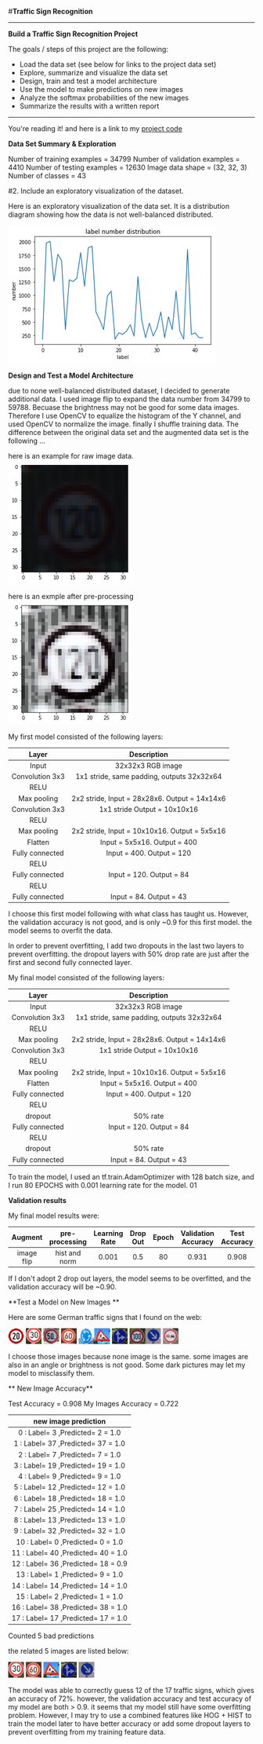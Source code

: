 #**Traffic Sign Recognition** 

---

**Build a Traffic Sign Recognition Project**

The goals / steps of this project are the following:
* Load the data set (see below for links to the project data set)
* Explore, summarize and visualize the data set
* Design, train and test a model architecture
* Use the model to make predictions on new images
* Analyze the softmax probabilities of the new images
* Summarize the results with a written report


[//]: # (Image References)

[image1]: ./examples/data_visualize.png "data visualize"
[image2]: ./examples/raw.png "raw image"
[image3]: ./examples/pre-processimg.png "pre-processing"
[image4]: ./traffic-signs-data/private/0-1.jpg "Traffic Sign 1"
[image5]: ./traffic-signs-data/private/1-1.jpg "Traffic Sign 2"
[image6]: ./traffic-signs-data/private/2-1.jpg "Traffic Sign 3"
[image7]: ./traffic-signs-data/private/3-1.jpg "Traffic Sign 4"
[image8]: ./traffic-signs-data/private/40-1.jpg "Traffic Sign 5"
[image9]: ./traffic-signs-data/private/25-1.jpg "Traffic Sign 6"
[image10]: ./traffic-signs-data/private/36-1.jpg "Traffic Sign 7"
[image11]: ./traffic-signs-data/private/7-1.jpg "Traffic Sign 8"
[image12]: ./traffic-signs-data/private/38-1.jpg "Traffic Sign 9"
[image13]: ./traffic-signs-data/private/9-1.jpg "Traffic Sign 10"

---


You're reading it! and here is a link to my [project code](https://github.com/louietsai/CarND-Traffic-Sign-Classifier-Project/blob/master/Traffic_Sign_Classifier.ipynb)

**Data Set Summary & Exploration**


Number of training examples = 34799
Number of validation examples = 4410
Number of testing examples = 12630
Image data shape = (32, 32, 3)
Number of classes = 43

#2. Include an exploratory visualization of the dataset.

Here is an exploratory visualization of the data set. It is a distribution diagram showing how the data is not well-balanced distributed.

![alt text][image1]

**Design and Test a Model Architecture**

due to none well-balanced distributed dataset, I decided to generate additional data.
I used image flip to expand the data number from 34799 to 59788.
Becuase the brightness may not be good for some data images.
Therefore I use OpenCV to equalize the histogram of the Y channel, and used OpenCV to normalize the image.
finally I shuffle training data.
The difference between the original data set and the augmented data set is the following ... 

here is an example for raw image data.
![alt text][image2]

here is an exmple after pre-processing
![alt text][image3]

My first model consisted of the following layers:

| Layer         		|     Description	        					| 
|:---------------------:|:---------------------------------------------:| 
| Input         		| 32x32x3 RGB image   							| 
| Convolution 3x3     	| 1x1 stride, same padding, outputs 32x32x64 	|
| RELU					|												|
| Max pooling	      	| 2x2 stride,  Input = 28x28x6. Output = 14x14x6	|
| Convolution 3x3	    | 1x1 stride Output = 10x10x16									|
| RELU					|												|
| Max pooling	      	| 2x2 stride, Input = 10x10x16. Output = 5x5x16 |
| Flatten |  Input = 5x5x16. Output = 400
| Fully connected		| Input = 400. Output = 120       									|
| RELU					|												|
| Fully connected		| Input = 120. Output = 84 |
| RELU					|												|
| Fully connected		| Input = 84. Output = 43 |

I choose this first model following with what class has taught us.
However, the validation accuracy is not good, and is only ~0.9 for this first model.
the model seems to overfit the data.

In order to prevent overfitting, I add two dropouts in the last two layers to prevent overfitting.
the dropout layers with 50% drop rate are just after the first and second fully connected layer. 

My final model consisted of the following layers:

| Layer         		|     Description	        					| 
|:---------------------:|:---------------------------------------------:| 
| Input         		| 32x32x3 RGB image   							| 
| Convolution 3x3     	| 1x1 stride, same padding, outputs 32x32x64 	|
| RELU					|												|
| Max pooling	      	| 2x2 stride,  Input = 28x28x6. Output = 14x14x6	|
| Convolution 3x3	    | 1x1 stride Output = 10x10x16									|
| RELU					|												|
| Max pooling	      	| 2x2 stride, Input = 10x10x16. Output = 5x5x16 |
| Flatten |  Input = 5x5x16. Output = 400
| Fully connected		| Input = 400. Output = 120       									|
| RELU					|												|
| dropout | 50% rate |
| Fully connected		| Input = 120. Output = 84 |
| RELU					|												|
| dropout | 50% rate |
| Fully connected		| Input = 84. Output = 43 |

 


To train the model, I used an tf.train.AdamOptimizer with 128 batch size, and I run 80 EPOCHS with 0.001 learning rate for the model.
01

**Validation results**

My final model results were:

| Augment    | pre-processing | Learning Rate	| Drop Out	| Epoch | Validation Accuracy	| Test Accuracy	| 
|:----------:|:--------------:|:-------------:| :-------:|:-----:|:-------------------:|:-------------:|
| image flip | hist and norm  | 0.001         |  0.5     |  80   |     0.931           |    0.908      |

If I don't adopt 2 drop out layers, the model seems to be overfitted, and the validation accuracy will be ~0.90.


 

**Test a Model on New Images **



Here are some German traffic signs that I found on the web:

![alt text][image4] ![alt text][image5] ![alt text][image6] 
![alt text][image7] ![alt text][image8]![alt text][image9] 
![alt text][image10] ![alt text][image11]![alt text][image12] 
![alt text][image13]

I choose those images because none image is the same.
some images are also in an angle or brightness is not good.
Some dark pictures may let my model to misclassify them.


** New Image Accuracy**

Test Accuracy = 0.908
My Images Accuracy = 0.722

|   new image prediction            |
|:---------------------------------:| 
|0 : Label= 3 ,Predicted= 2 = 1.0   |
|1 : Label= 37 ,Predicted= 37 = 1.0 |
|2 : Label= 7 ,Predicted= 7 = 1.0   |
|3 : Label= 19 ,Predicted= 19 = 1.0 |
|4 : Label= 9 ,Predicted= 9 = 1.0   |
|5 : Label= 12 ,Predicted= 12 = 1.0 |
|6 : Label= 18 ,Predicted= 18 = 1.0 |
|7 : Label= 25 ,Predicted= 14 = 1.0 |
|8 : Label= 13 ,Predicted= 13 = 1.0 |
|9 : Label= 32 ,Predicted= 32 = 1.0 |
|10 : Label= 0 ,Predicted= 0 = 1.0  |
|11 : Label= 40 ,Predicted= 40 = 1.0|
|12 : Label= 36 ,Predicted= 18 = 0.9|
|13 : Label= 1 ,Predicted= 9 = 1.0  |
|14 : Label= 14 ,Predicted= 14 = 1.0|
|15 : Label= 2 ,Predicted= 1 = 1.0  |
|16 : Label= 38 ,Predicted= 38 = 1.0|
|17 : Label= 17 ,Predicted= 17 = 1.0|

Counted 5 bad predictions

the related 5 images are listed below:

![alt text][image5]
![alt text][image7]
![alt text][image9]
![alt text][image10]
![alt text][image12]

The model was able to correctly guess 12 of the 17 traffic signs, which gives an accuracy of 72%. 
however, the validation accuracy and test accuracy of my model are both > 0.9.
it seems that my model still have some overfitting problem.
However, I may try to use a combined features like HOG + HIST to train the model later to have better accuracy or add some dropout layers to prevent overfitting from my training feature data.





